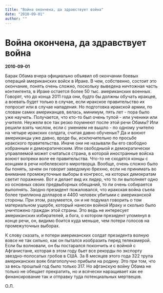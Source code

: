 ```yaml
---
title: "Война окончена, да здравствует война"
date: "2010-09-01"
author: ""
---
```


# Война окончена, да здравствует война

**2010-09-01** 

Барак Обама вчера официально объявил об окончании боевых операций американских войск в Ираке. В чем, собственно, состоит это окончание, понять очень сложно, поскольку выведена ничтожная часть контингента, в Ираке остается более 50 тыс. американских военных. Говорят, что до конца 2011 года они, будто бы должны обучать иракцев, а воевать будет только в случае, если иракское правительство их попросит или в случае нападения. Но подготовка иракской армии, по словам самих американцев, велась, минимум, пять лет - пора было уже научить. Получается, что кто-то был очень тупой - или ученики или учителя. Неужели все так резко поумнеют после этой речи Обамы? Или решили взять числом, если с умением не вышло - по одному учителю на четыре иракских солдата, считая давно обученых? Да и воюют американцы уже давно, вроде бы, исключительно по просьбе иракского правительства. Иначе они не называли бы его свободно избранным и демократическим. Или свободныой и демократически управляемой может считаться страна, в которой иностранные войска воюют вопреки воле ее правительства. Что-то не сходятся концы с концами в речи нобелевского миротворца. Вообще, очень сложно было бы понять, зачем он говорит заведомую брехню, если не принимать во внимание промежуточные выборы в конгресс, на которых демократам светит поражение. Вот и делает вид их лидер, что то ли выполняет одно из основных своих предвыборных обещаний, то ли очень собирается выполнять. Заодно президент пожаловался, что иракская война съела более триллиона долларов и 4400 человек убитыми с американской стороны. При этом, разумеется, он и не подумал говорить о том материальном ущербе, который нанесен войной Ираку и сколько было уничтожено граждан этой страны. Это ведь не интересует американских избирателей, а бога, о котором президент упомянул в конце речи, он, видимо боится куда меньше, чем потери голосов на промежуточных выборах.

К слову сказать, и потери американских солдат президента волную вовсе не так сильно, как он пытался изобразить перед телекамерой. Если бы волновали, он бы постарался покончить и с войной с Афганистане, которая в этом году бьет все рекорды по экспорту звездно-полосатых гробов в США. За 8 месяцев этого года 322 трупа американских вояк благополучно прибыли на родину. Это при том, что за весь прошлый год было только 317. Но афганскую войну Обама не только не обещает прекратить, но и всячески наращивает как ее финансирование так и отправку туда потенциальных мертвецов.

О.Л.